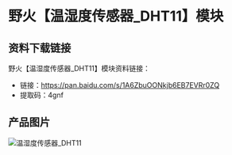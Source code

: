 # 野火【温湿度传感器_DHT11】模块
## 资料下载链接
野火【温湿度传感器_DHT11】模块资料链接：
* 链接：https://pan.baidu.com/s/1A6ZbuOONkjb6EB7EVRr0ZQ 
* 提取码：4gnf 

## 产品图片
![温湿度传感器_DHT11](https://raw.githubusercontent.com/wiki/Embdefire/products/images/模块产品/传感器/温湿度传感器_DHT11.jpg)